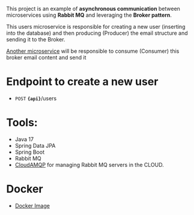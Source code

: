 This project is an example of **asynchronous communication** between microservices using **Rabbit MQ** and leveraging the **Broker pattern**.

This users microservice is responsible for creating a new user (inserting into the database) and then producing (Producer) the email structure and sending it to the Broker.

[Another microservice](https://github.com/KevinWingi/emails-microservice-spring-sendgrid-rabbit) will be responsible to consume (Consumer) this broker email content and send it

# Endpoint to create a new user
- `POST` **`{api}`**/users

# Tools:
- Java 17
- Spring Data JPA
- Spring Boot
- Rabbit MQ
- [CloudAMQP](https://cloudamqp.com/) for managing Rabbit MQ servers in the CLOUD.

# Docker 
- [Docker Image](https://hub.docker.com/repository/docker/kevinwingi/users-ms/general)
